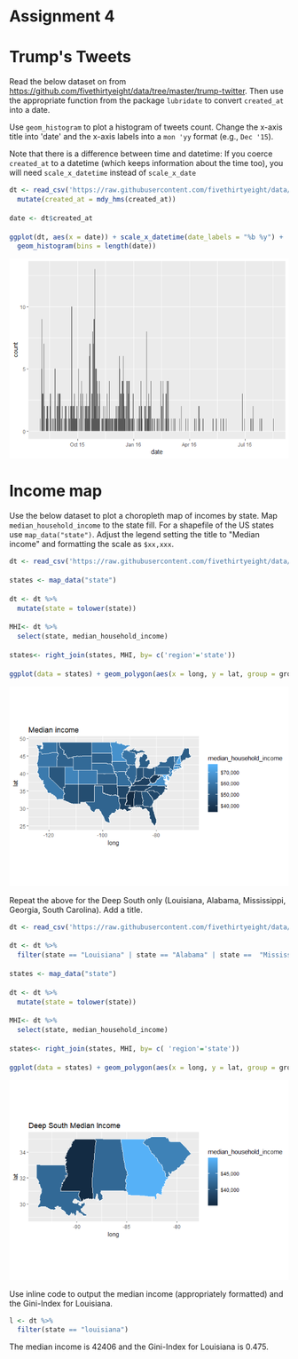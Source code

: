 Assignment 4
================

Trump's Tweets
==============

Read the below dataset on from <https://github.com/fivethirtyeight/data/tree/master/trump-twitter>. Then use the appropriate function from the package `lubridate` to convert `created_at` into a date.

Use `geom_histogram` to plot a histogram of tweets count. Change the x-axis title into 'date' and the x-axis labels into a `mon 'yy` format (e.g., `Dec '15`).

Note that there is a difference between time and datetime: If you coerce `created_at` to a datetime (which keeps information about the time too), you will need `scale_x_datetime` instead of `scale_x_date`

``` r
dt <- read_csv('https://raw.githubusercontent.com/fivethirtyeight/data/master/trump-twitter/realDonaldTrump_poll_tweets.csv')  %>%
  mutate(created_at = mdy_hms(created_at))

date <- dt$created_at

ggplot(dt, aes(x = date)) + scale_x_datetime(date_labels = "%b %y") +
  geom_histogram(bins = length(date))
```

![](README_files/figure-markdown_github/unnamed-chunk-1-1.png)

Income map
==========

Use the below dataset to plot a choropleth map of incomes by state. Map `median_household_income` to the state fill. For a shapefile of the US states use `map_data("state")`. Adjust the legend setting the title to "Median income" and formatting the scale as `$xx,xxx`.

``` r
dt <- read_csv('https://raw.githubusercontent.com/fivethirtyeight/data/master/hate-crimes/hate_crimes.csv')

states <- map_data("state")

dt <- dt %>%
  mutate(state = tolower(state))

MHI<- dt %>%
  select(state, median_household_income)

states<- right_join(states, MHI, by= c('region'='state'))

ggplot(data = states) + geom_polygon(aes(x = long, y = lat, group = group, fill = median_household_income), color = "white") + coord_fixed(1.3)+ labs(title = 'Median income') + scale_fill_gradient(label = dollar_format())
```

![](README_files/figure-markdown_github/unnamed-chunk-2-1.png)

Repeat the above for the Deep South only (Louisiana, Alabama, Mississippi, Georgia, South Carolina). Add a title.

``` r
dt <- read_csv('https://raw.githubusercontent.com/fivethirtyeight/data/master/hate-crimes/hate_crimes.csv')

dt <- dt %>% 
  filter(state == "Louisiana" | state == "Alabama" | state ==  "Mississippi" | state ==  "Georgia" |state ==  "South Carolina")

states <- map_data("state")

dt <- dt %>%
  mutate(state = tolower(state))

MHI<- dt %>%
  select(state, median_household_income)

states<- right_join(states, MHI, by= c( 'region'='state'))

ggplot(data = states) + geom_polygon(aes(x = long, y = lat, group = group, fill = median_household_income), color = "white") + coord_fixed(1.3)+ labs(title = 'Deep South Median Income') + scale_fill_gradient(label = dollar_format())
```

![](README_files/figure-markdown_github/unnamed-chunk-3-1.png)

Use inline code to output the median income (appropriately formatted) and the Gini-Index for Louisiana.

``` r
l <- dt %>%
  filter(state == "louisiana")
```

The median income is 42406 and the Gini-Index for Louisiana is 0.475.
